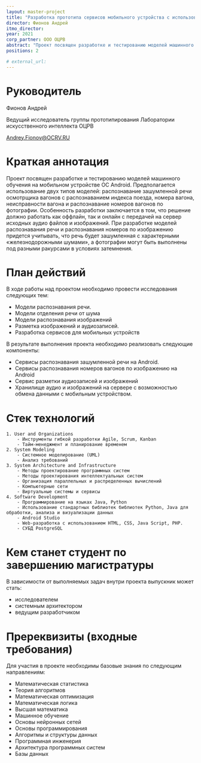 ```yaml
---
layout: master-project
title: "Разработка прототипа сервисов мобильного устройства с использованием искусственного интеллекта для осмотрщика вагонов"
director: Фионов Андрей
itmo_director: 
year: 2021
corp_partner: ООО ОЦРВ
abstract: "Проект посвящен разработке и тестированию моделей машинного обучения на мобильном устройстве ОС Android. Предполагается использование двух типов моделей: распознавание зашумленной речи осмотрщика вагонов с распознаванием индекса поезда, номера вагона, неисправности вагона и распознавание номеров вагонов по фотографии. Особенность разработки заключается в том, что решение должно работать как оффлайн, так и онлайн с передачей на сервер исходных аудио файлов и изображений. При разработке моделей распознавания речи и распознавания номеров по изображению придется учитывать, что речь будет зашумленная с характерными «железнодорожными шумами», а фотографии могут быть выполнены под разными ракурсами в условиях затемнения. "
positions: 2

# external_url:
---
```


# Руководитель


Фионов Андрей

Ведущий исследователь группы прототипирования Лаборатории искусственного интеллекта ОЦРВ

Andrey.Fionov@OCRV.RU

# Краткая аннотация
Проект посвящен разработке и тестированию моделей машинного обучения на мобильном устройстве ОС Android. Предполагается использование двух типов моделей: распознавание зашумленной речи осмотрщика вагонов с распознаванием индекса поезда, номера вагона, неисправности вагона и распознавание номеров вагонов по фотографии. Особенность разработки заключается в том, что решение должно работать как оффлайн, так и онлайн с передачей на сервер исходных аудио файлов и изображений. При разработке моделей распознавания речи и распознавания номеров по изображению придется учитывать, что речь будет зашумленная с характерными «железнодорожными шумами», а фотографии могут быть выполнены под разными ракурсами в условиях затемнения. 

# План действий

В ходе работы над проектом необходимо провести исследования следующих тем:

- Модели распознавания речи.
- Модели отделения речи от шума
- Модели распознавания изображений
- Разметка изображений и аудиозаписей.
- Разработка сервисов для мобильных устройств

В результате выполнения проекта необходимо реализовать следующие компоненты:

- Сервисы распознавания зашумленной речи на Android.
- Сервисы распознавания номеров вагонов по изображению на Android 
- Сервис разметки аудиозаписей и изображений
- Хранилище аудио и изображений на сервере с возможностью обмена данными с мобильным устройством.




# Стек технологий

    1. User and Organizations
        - Инструменты гибкой разработки Agile, Scrum, Kanban
        - Тайм-менеджмент и планирование временем
    2. System Modeling
        - Системное моделирование (UML)
        - Анализ требований
    3. System Architecture and Infrastructure
        - Методы проектирование программных систем
        - Методы проектирования интеллектуальных систем
        - Организация параллельных и распределенных вычислений
        - Компьютерные сети
        - Виртуальные системы и сервисы
    4. Software Development
        - Программирование на языках Java, Python
        - Использование стандартных библиотек библиотек Python, Java для обработки, анализа и визуализации данных
        - Android Studio
        - Web-разработка с использованием HTML, CSS, Java Script, PHP.
        - СУБД PostgreSQL

# Кем станет студент по завершению магистратуры

В зависимости от выполняемых задач внутри проекта выпускник может стать:

- исследователем
- системным архитектором
- ведущим разработчиком

# Пререквизиты (входные требования)

Для участия в проекте необходимы базовые знания по следующим направлениям:

- Математическая статистика
- Теория алгоритмов
- Математическая оптимизация
- Математическая логика
- Высшая математика
- Машинное обучение
- Основы нейронных сетей
- Основы программирования
- Алгоритмы и структуры данных
- Программная инженерия
- Архитектура программных систем
- Базы данных
